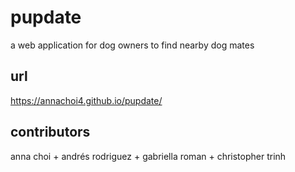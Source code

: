 # pupdate
a web application for dog owners to find nearby dog mates

## url
https://annachoi4.github.io/pupdate/

## contributors
anna choi + andrés rodriguez + gabriella roman + christopher trinh
